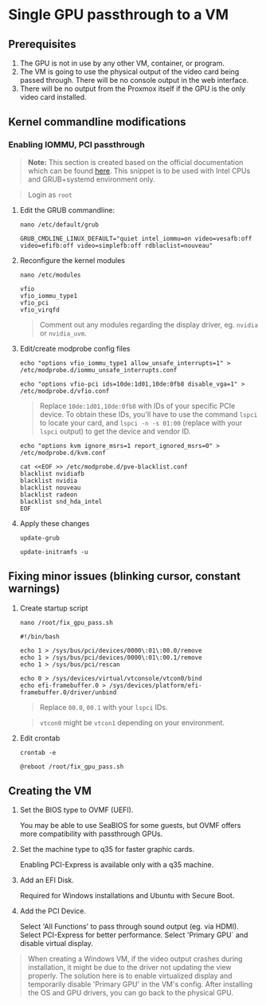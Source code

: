 # Single GPU passthrough to a VM

## Prerequisites

1. The GPU is not in use by any other VM, container, or program.
2. The VM is going to use the physical output of the video card being passed through. There will be no console output in the web interface.
3. There will be no output from the Proxmox itself if the GPU is the only video card installed.

## Kernel commandline modifications

### Enabling IOMMU, PCI passthrough

> **Note:** This section is created based on the official documentation which can be found [here](https://pve.proxmox.com/wiki/Pci_passthrough). This snippet is to be used with Intel CPUs and GRUB+systemd environment only.

> Login as `root`

1. Edit the GRUB commandline:

    `nano /etc/default/grub`

    ```
    GRUB_CMDLINE_LINUX_DEFAULT="quiet intel_iommu=on video=vesafb:off video=efifb:off video=simplefb:off rdblaclist=nouveau"
    ```

2. Reconfigure the kernel modules

    `nano /etc/modules`
    
    ```
    vfio
    vfio_iommu_type1
    vfio_pci
    vfio_virqfd
    ```
    > Comment out any modules regarding the display driver, eg. `nvidia` or `nvidia_uvm`.

3. Edit/create modprobe config files

    ```
    echo "options vfio_iommu_type1 allow_unsafe_interrupts=1" > /etc/modprobe.d/iommu_unsafe_interrupts.conf
    ```

    ```
    echo "options vfio-pci ids=10de:1d01,10de:0fb8 disable_vga=1" > /etc/modprobe.d/vfio.conf
    ```

    > Replace `10de:1d01,10de:0fb8` with IDs of your specific PCIe device. To obtain these IDs, you'll have to use the command `lspci` to locate your card, and `lspci -n -s 01:00` (replace with your `lspci` output) to get the device and vendor ID.

    ```
    echo "options kvm ignore_msrs=1 report_ignored_msrs=0" > /etc/modprobe.d/kvm.conf
    ```

    ```
    cat <<EOF >> /etc/modprobe.d/pve-blacklist.conf       
    blacklist nvidiafb
    blacklist nvidia
    blacklist nouveau
    blacklist radeon
    blacklist snd_hda_intel
    EOF
    ```

4. Apply these changes

    `update-grub`

    `update-initramfs -u`

## Fixing minor issues (blinking cursor, constant warnings)

1. Create startup script

    `nano /root/fix_gpu_pass.sh`

    ```
    #!/bin/bash

    echo 1 > /sys/bus/pci/devices/0000\:01\:00.0/remove
    echo 1 > /sys/bus/pci/devices/0000\:01\:00.1/remove
    echo 1 > /sys/bus/pci/rescan

    echo 0 > /sys/devices/virtual/vtconsole/vtcon0/bind
    echo efi-framebuffer.0 > /sys/devices/platform/efi-framebuffer.0/driver/unbind
    ```

    > Replace `00.0`, `00.1` with your `lspci` IDs.

    > `vtcon0` might be `vtcon1` depending on your environment.

2. Edit crontab

    `crontab -e`

    ```
    @reboot /root/fix_gpu_pass.sh
    ```

## Creating the VM

1. Set the BIOS type to OVMF (UEFI).

    You may be able to use SeaBIOS for some guests, but OVMF offers more compatibility with passthrough GPUs.

2. Set the machine type to q35 for faster graphic cards.

    Enabling PCI-Express is available only with a q35 machine.

3. Add an EFI Disk.

    Required for Windows installations and Ubuntu with Secure Boot.

4. Add the PCI Device.

    Select 'All Functions' to pass through sound output (eg. via HDMI). Select PCI-Express for better performance. Select 'Primary GPU` and disable virtual display.

> When creating a Windows VM, if the video output crashes during installation, it might be due to the driver not updating the view properly. The solution here is to enable virtualized display and temporarily disable 'Primary GPU' in the VM's config. After installing the OS and GPU drivers, you can go back to the physical GPU.